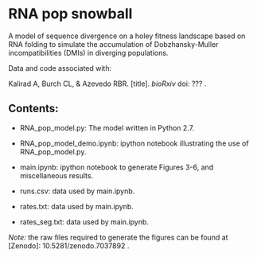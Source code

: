 # RNA pop snowball

A model of sequence divergence on a holey fitness landscape based on RNA folding to simulate the accumulation of Dobzhansky-Muller incompatibilities (DMIs) in diverging populations.

Data and code associated with:

Kalirad A, Burch CL, & Azevedo RBR. [title]. *bioRxiv* doi: ??? .

## Contents:

+ RNA_pop_model.py: The model written in Python 2.7.

+ RNA_pop_model_demo.ipynb: ipython notebook illustrating the use of RNA_pop_model.py.  

+ main.ipynb: ipython notebook to generate Figures 3-6, and  miscellaneous results.  

+ runs.csv: data used by main.ipynb.

+ rates.txt: data used by main.ipynb.

+ rates_seg.txt: data used by main.ipynb.


_Note:_ the raw files required to generate the figures can be found at [Zenodo]: 10.5281/zenodo.7037892 .


